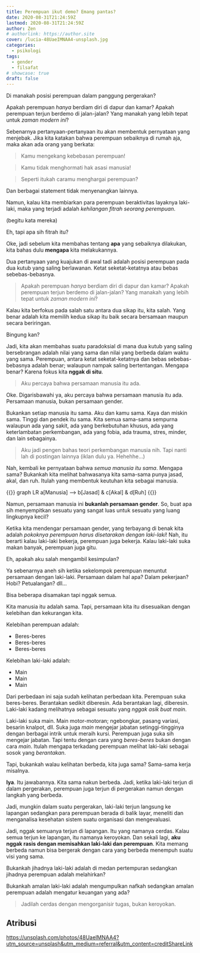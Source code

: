 ```yaml
---
title: Perempuan ikut demo? Emang pantas?
date: 2020-08-31T21:24:59Z
lastmod: 2020-08-31T21:24:59Z
author: Zen
# authorlink: https://author.site
cover: /lucia-48UaeIMNAA4-unsplash.jpg
categories:
  - psikologi
tags:
  - gender
  - filsafat
# showcase: true
draft: false
---
```


Di manakah posisi perempuan dalam panggung pergerakan?

<!--more-->

Apakah perempuan _hanya_ berdiam diri di dapur dan kamar? Apakah perempuan terjun berdemo di jalan-jalan? Yang manakah yang lebih tepat untuk _zaman modern ini_?

Sebenarnya pertanyaan-pertanyaan itu akan membentuk pernyataan yang menjebak. Jika kita katakan bahwa perempuan sebaiknya di rumah aja, maka akan ada orang yang berkata:

> Kamu mengekang kebebasan perempuan!

> Kamu tidak menghormati hak asasi manusia!

> Seperti itukah caramu menghargai perempuan?

Dan berbagai statement tidak menyenangkan lainnya. 

Namun, kalau kita membiarkan para perempuan beraktivitas layaknya laki-laki, maka yang terjadi adalah _kehilangan fitrah seorang perempuan_.

(begitu kata mereka)

Eh, tapi apa sih fitrah itu?

Oke, jadi sebelum kita membahas tentang **apa** yang sebaiknya dilakukan, kita bahas dulu **mengapa** kita melakukannya.

Dua pertanyaan yang kuajukan di awal tadi adalah posisi perempuan pada dua kutub yang saling berlawanan. Ketat seketat-ketatnya atau bebas sebebas-bebasnya.

> Apakah perempuan _hanya_ berdiam diri di dapur dan kamar? Apakah perempuan terjun berdemo di jalan-jalan? Yang manakah yang lebih tepat untuk _zaman modern ini_?

Kalau kita berfokus pada salah satu antara dua sikap itu, kita salah. Yang benar adalah kita memilih kedua sikap itu baik secara bersamaan maupun secara beriringan.

Bingung kan?

Jadi, kita akan membahas suatu paradoksial di mana dua kutub yang saling bersebrangan adalah nilai yang sama dan nilai yang berbeda dalam waktu yang sama. Perempuan, antara ketat seketat-ketatnya dan bebas sebebas-bebasnya adalah benar; walaupun nampak saling bertentangan. Mengapa benar? Karena fokus kita **nggak di situ**.

> Aku percaya bahwa persamaan manusia itu ada.

Oke. Digarisbawahi ya, aku percaya bahwa persamaan manusia itu ada. Persamaan manusia, bukan persamaan gender.

Bukankan setiap manusia itu sama. Aku dan kamu sama. Kaya dan miskin sama. Tinggi dan pendek itu sama. Kita semua sama-sama sempurna walaupun ada yang sakit, ada yang berkebutuhan khusus, ada yang keterlambatan perkembangan, ada yang fobia, ada trauma, stres, minder, dan lain sebagainya.

> Aku jadi pengen bahas teori perkembangan manusia nih. Tapi nanti lah di postingan lainnya (iklan dulu ya. Hehehhe...)

Nah, kembali ke pernyataan bahwa _semua manusia itu sama_. Mengapa sama? Bukankah kita melihat bahwasanya kita sama-sama punya jasad, akal, dan ruh. Itulah yang membentuk keutuhan kita sebagai manusia.

{{<mermaid>}}
graph LR
a[Manusia] --> b[Jasad] & c[Akal] & d[Ruh]
{{</mermaid>}}

Namun, persamaan manusia ini **bukanlah persamaan gender**. So, buat apa sih menyempitkan sesuatu yang sangat luas untuk sesuatu yang luang lingkupnya kecil?

Ketika kita mendengar persamaan gender, yang terbayang di benak kita adalah _pokoknya perempuan harus disetarakan dengan laki-laki_! Nah, itu berarti kalau laki-laki bekerja, perempuan juga bekerja. Kalau laki-laki suka makan banyak, perempuan juga gitu.

Eh, apakah aku salah mengambil kesimpulan?

Ya sebenarnya aneh sih ketika sekelompok perempuan menuntut persamaan dengan laki-laki. Persamaan dalam hal apa? Dalam pekerjaan? Hobi? Petualangan? dll...

Bisa beberapa disamakan tapi nggak semua.

Kita manusia itu adalah sama. Tapi, persamaan kita itu disesuaikan dengan kelebihan dan kekurangan kita.

Kelebihan perempuan adalah:

- Beres-beres
- Beres-beres
- Beres-beres

Kelebihan laki-laki adalah:

- Main
- Main
- Main

Dari perbedaan ini saja sudah kelihatan perbedaan kita. Perempuan suka beres-beres. Berantakan sedikit diberesin. Ada berantakan lagi, diberesin. Laki-laki kadang melihatnya sebagai sesuatu yang _nggak asik buat main_.

Laki-laki suka main. Main motor-motoran; ngebongkar, pasang variasi, besarin knalpot, dll. Suka juga _main_ mengejar jabatan setinggi-tingginya dengan berbagai intrik untuk meraih kursi. Perempuan juga suka sih mengejar jabatan. Tapi tentu dengan cara yang _beres-beres_ bukan dengan cara _main_. Itulah mengapa terkadang perempuan melihat laki-laki sebagai sosok yang _berantakan_.

Tapi, bukankah walau kelihatan berbeda, kita juga sama? Sama-sama kerja misalnya.

**Iya**. Itu jawabannya. Kita sama nakun berbeda. Jadi, ketika laki-laki terjun di dalam pergerakan, perempuan juga terjun di pergerakan namun dengan langkah yang berbeda.

Jadi, mungkin dalam suatu pergerakan, laki-laki terjun langsung ke lapangan sedangkan para perempuan berada di balik layar, meneliti dan menganalisa kesehatan sistem suatu organisasi dan mengevaluasi.

Jadi, nggak semuanya terjun di lapangan. Itu yang namanya cerdas. Kalau semua terjun ke lapangan, itu namanya keroyokan. Dan sekali lagi, **aku nggak rasis dengan memisahkan laki-laki dan perempuan**. Kita memang berbeda namun bisa bergerak dengan cara yang berbeda menempuh suatu visi yang sama.

Bukankah jihadnya laki-laki adalah di medan pertempuran sedangkan jihadnya perempuan adalah melahirkan?

Bukankah amalan laki-laki adalah mengumpulkan nafkah sedangkan amalan perempuan adalah mengatur keuangan yang ada?

> Jadilah cerdas dengan mengorganisir tugas, bukan keroyokan.

## Atribusi

<https://unsplash.com/photos/48UaeIMNAA4?utm_source=unsplash&utm_medium=referral&utm_content=creditShareLink>